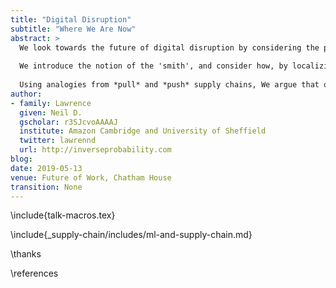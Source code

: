 ```yaml
---
title: "Digital Disruption"
subtitle: "Where We Are Now"
abstract: >
  We look towards the future of digital disruption by considering the past of disruption, with a particular focus on the production and movement of goods. 
  
  We introduce the notion of the 'smith', and consider how, by localizing the provision, or supply, a 'smith' can ensure high added value for their skills.
  
  Using analogies from *pull* and *push* supply chains, We argue that our future economy needs to include an environment where  *smiths* prosper. From craft coffee to craft software, to add value in a global marketplace we argue that we need to exploit localization.
author:
- family: Lawrence
  given: Neil D.
  gscholar: r3SJcvoAAAAJ
  institute: Amazon Cambridge and University of Sheffield
  twitter: lawrennd
  url: http://inverseprobability.com
blog: 
date: 2019-05-13
venue: Future of Work, Chatham House
transition: None
---
```


\include{talk-macros.tex}

\include{_supply-chain/includes/ml-and-supply-chain.md}

\thanks

\references


